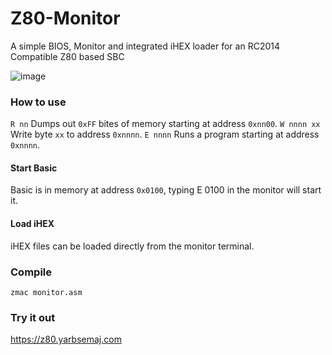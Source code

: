 # Z80-Monitor
A simple BIOS, Monitor and integrated iHEX loader for an RC2014 Compatible Z80 based SBC

![image](https://user-images.githubusercontent.com/17494632/215326183-d598051d-9583-4652-bb46-ada0f44dd8de.png)

### How to use
`R nn` Dumps out `0xFF` bites of memory starting at address `0xnn00`.
`W nnnn xx` Write byte `xx` to address `0xnnnn`.
`E nnnn` Runs a program starting at address `0xnnnn`.

#### Start Basic
Basic is in memory at address `0x0100`, typing E 0100 in the monitor will start it.

#### Load iHEX
iHEX files can be loaded directly from the monitor terminal.

### Compile
`zmac monitor.asm`

### Try it out
https://z80.yarbsemaj.com
